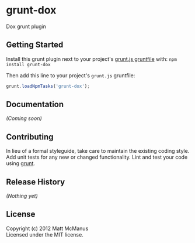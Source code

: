 # grunt-dox

Dox grunt plugin

## Getting Started
Install this grunt plugin next to your project's [grunt.js gruntfile][getting_started] with: `npm install grunt-dox`

Then add this line to your project's `grunt.js` gruntfile:

```javascript
grunt.loadNpmTasks('grunt-dox');
```

[grunt]: https://github.com/cowboy/grunt
[getting_started]: https://github.com/cowboy/grunt/blob/master/docs/getting_started.md

## Documentation
_(Coming soon)_

## Contributing
In lieu of a formal styleguide, take care to maintain the existing coding style. Add unit tests for any new or changed functionality. Lint and test your code using [grunt][grunt].

## Release History
_(Nothing yet)_

## License
Copyright (c) 2012 Matt McManus  
Licensed under the MIT license.
